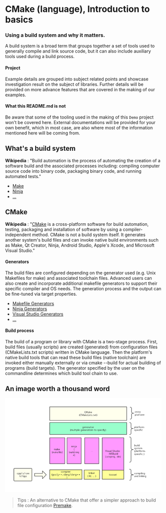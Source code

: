 # CMake (language), Introduction to basics

### Using a build system and why it matters.

A build system is a broad term that groups together a set of tools used to generally compile and link source code, but it can also include auxiliary tools used during a build process.

#### Project

Example details are grouped into subject related points and showcase investigation result on the subject of libraries. Further details will be provided on more advance features that are covered in the making of our examples.

#### What this README.md is not

Be aware that some of the tooling used in the making of this `Demo` project won't be covered here. External documentations will be provided for your own benefit, which in most case, are also where most of the information mentioned here will be coming from.

## What's a build system

**Wikipedia** : "Build automation is the process of automating the creation of a software build and the associated processes including: compiling computer source code into binary code, packaging binary code, and running automated tests."

* [Make](https://en.wikipedia.org/wiki/Make_(software))
* [Ninja](https://en.wikipedia.org/wiki/Ninja_(build_system))
* [...](https://en.wikipedia.org/wiki/List_of_build_automation_software)

## CMake

**Wikipedia** : "[CMake](https://en.wikipedia.org/wiki/CMake) is a cross-platform software for build automation, testing, packaging and installation of software by using a compiler-independent method. CMake is not a build system itself. It generates another system's build files and can invoke native build environments such as Make, Qt Creator, Ninja, Android Studio, Apple's Xcode, and Microsoft Visual Studio."

#### Generators

The build files are configured depending on the generator used (e.g. Unix Makefiles for make) and associated toolchain files. Advanced users can also create and incorporate additional makefile generators to support their specific compiler and OS needs. The generation process and the output can be fine-tuned via target properties.

* [Makefile Generators]()
* [Ninja Generators]()
* [Visual Studio Generators]()
* [...](https://cmake.org/cmake/help/latest/manual/cmake-generators.7.html)

#### Build process

The build of a program or library with CMake is a two-stage process. First, build files (usually scripts) are created (generated) from configuration files (CMakeLists.txt scripts) written in CMake language. Then the platform's native build tools that can read these build files (native toolchain) are invoked either manually externally or via cmake --build for actual building of programs (build targets). The generator specified by the user on the commandline determines which build tool chain to use.

## An image worth a thousand word

![build_process](https://github.com/guyllaumedemers/CMake-Introduction-to-basics/blob/master/res/Build_process.png)

> Tips : An alternative to CMake that offer a simpler approach to build file configuration [Premake](https://premake.github.io/).